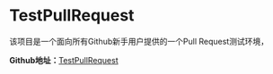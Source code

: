 # TestPullRequest

该项目是一个面向所有Github新手用户提供的一个Pull Request测试环境，

**Github地址：**[TestPullRequest](https://github.com/HearingSmile/TestPullRequest)